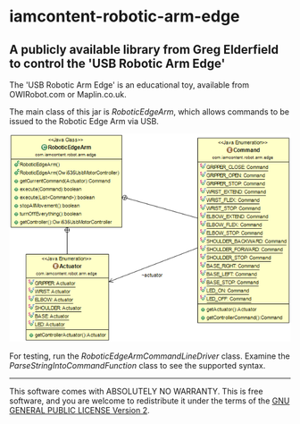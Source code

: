 # iamcontent-robotic-arm-edge
## A publicly available library from Greg Elderfield to control the 'USB Robotic Arm Edge'

The 'USB Robotic Arm Edge' is an educational toy, available from OWIRobot.com or Maplin.co.uk.

The main class of this jar is _RoboticEdgeArm_, which allows commands to be issued to the Robotic Edge Arm via USB.

![Class Diagram](src/main/site/uml/com.iamcontent.robot.arm.edge.png)

For testing, run the _RoboticEdgeArmCommandLineDriver_ class. Examine the _ParseStringIntoCommandFunction_ class to see the supported syntax.

---

This software comes with ABSOLUTELY NO WARRANTY. This is free software, and you are welcome to redistribute it
under the terms of the [GNU GENERAL PUBLIC LICENSE Version 2](https://www.gnu.org/licenses/gpl-2.0.html).

